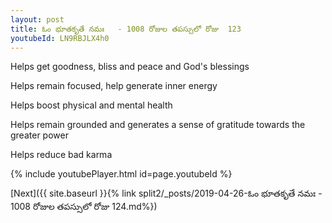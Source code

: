 ```yaml
---
layout: post
title: ఓం భూతకృతే నమః   - 1008 రోజుల తపస్సులో రోజు  123
youtubeId: LN9RBJLX4h0
---
```

 
 
Helps get goodness, bliss and peace and God's blessings
 
Helps remain focused, help generate inner energy 
 
Helps boost physical and mental health 
 
Helps remain grounded and generates a sense of gratitude towards the greater power 
 
Helps reduce bad karma
 
 
 
 


{% include youtubePlayer.html id=page.youtubeId %}
 
[Next]({{ site.baseurl }}{% link  split2/_posts/2019-04-26-ఓం భూతకృతే నమః   - 1008 రోజుల తపస్సులో రోజు  124.md%})
 
